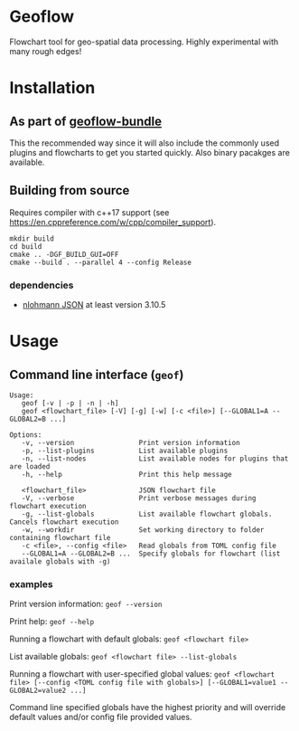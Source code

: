 # Geoflow
Flowchart tool for geo-spatial data processing. Highly experimental with many rough edges!

# Installation

## As part of [geoflow-bundle](https://github.com/geoflow3d/geoflow-bundle/)
This the recommended way since it will also include the commonly used plugins and flowcharts to get you started quickly. Also binary pacakges are available.

## Building from source

Requires compiler with c++17 support  (see https://en.cppreference.com/w/cpp/compiler_support).

```
mkdir build
cd build
cmake .. -DGF_BUILD_GUI=OFF
cmake --build . --parallel 4 --config Release
```

### dependencies
+ [nlohmann JSON](https://github.com/nlohmann/json/releases) at least version 3.10.5

# Usage
## Command line interface (`geof`)
```
Usage: 
   geof [-v | -p | -n | -h]
   geof <flowchart_file> [-V] [-g] [-w] [-c <file>] [--GLOBAL1=A --GLOBAL2=B ...]

Options:
   -v, --version                Print version information
   -p, --list-plugins           List available plugins
   -n, --list-nodes             List available nodes for plugins that are loaded
   -h, --help                   Print this help message

   <flowchart_file>             JSON flowchart file
   -V, --verbose                Print verbose messages during flowchart execution
   -g, --list-globals           List available flowchart globals. Cancels flowchart execution
   -w, --workdir                Set working directory to folder containing flowchart file
   -c <file>, --config <file>   Read globals from TOML config file
   --GLOBAL1=A --GLOBAL2=B ...  Specify globals for flowchart (list availale globals with -g)
```
### examples
Print version information:
```geof --version```

Print help:
```geof --help```

Running a flowchart with default globals:
```geof <flowchart file>```

List available globals:
```geof <flowchart file> --list-globals```

Running a flowchart with user-specified global values:
```geof <flowchart file> [--config <TOML config file with globals>] [--GLOBAL1=value1 --GLOBAL2=value2 ...]```

Command line specified globals have the highest priority and will override default values and/or config file provided values.